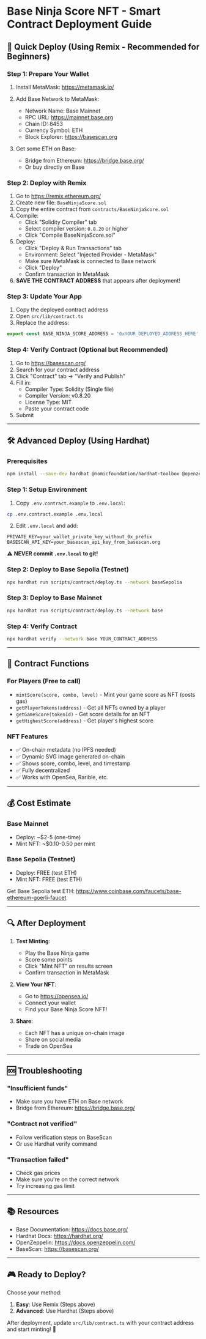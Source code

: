 # Base Ninja Score NFT - Smart Contract Deployment Guide

## 🚀 Quick Deploy (Using Remix - Recommended for Beginners)

### Step 1: Prepare Your Wallet
1. Install MetaMask: https://metamask.io/
2. Add Base Network to MetaMask:
   - Network Name: Base Mainnet
   - RPC URL: https://mainnet.base.org
   - Chain ID: 8453
   - Currency Symbol: ETH
   - Block Explorer: https://basescan.org

3. Get some ETH on Base:
   - Bridge from Ethereum: https://bridge.base.org/
   - Or buy directly on Base

### Step 2: Deploy with Remix
1. Go to https://remix.ethereum.org/
2. Create new file: `BaseNinjaScore.sol`
3. Copy the entire contract from `contracts/BaseNinjaScore.sol`
4. Compile:
   - Click "Solidity Compiler" tab
   - Select compiler version: `0.8.20` or higher
   - Click "Compile BaseNinjaScore.sol"
5. Deploy:
   - Click "Deploy & Run Transactions" tab
   - Environment: Select "Injected Provider - MetaMask"
   - Make sure MetaMask is connected to Base network
   - Click "Deploy"
   - Confirm transaction in MetaMask
6. **SAVE THE CONTRACT ADDRESS** that appears after deployment!

### Step 3: Update Your App
1. Copy the deployed contract address
2. Open `src/lib/contract.ts`
3. Replace the address:
```typescript
export const BASE_NINJA_SCORE_ADDRESS = '0xYOUR_DEPLOYED_ADDRESS_HERE';
```

### Step 4: Verify Contract (Optional but Recommended)
1. Go to https://basescan.org/
2. Search for your contract address
3. Click "Contract" tab → "Verify and Publish"
4. Fill in:
   - Compiler Type: Solidity (Single file)
   - Compiler Version: v0.8.20
   - License Type: MIT
   - Paste your contract code
5. Submit

---

## 🛠️ Advanced Deploy (Using Hardhat)

### Prerequisites
```bash
npm install --save-dev hardhat @nomicfoundation/hardhat-toolbox @openzeppelin/contracts dotenv
```

### Step 1: Setup Environment
1. Copy `.env.contract.example` to `.env.local`:
```bash
cp .env.contract.example .env.local
```

2. Edit `.env.local` and add:
```env
PRIVATE_KEY=your_wallet_private_key_without_0x_prefix
BASESCAN_API_KEY=your_basescan_api_key_from_basescan.org
```

⚠️ **NEVER commit `.env.local` to git!**

### Step 2: Deploy to Base Sepolia (Testnet)
```bash
npx hardhat run scripts/contract/deploy.ts --network baseSepolia
```

### Step 3: Deploy to Base Mainnet
```bash
npx hardhat run scripts/contract/deploy.ts --network base
```

### Step 4: Verify Contract
```bash
npx hardhat verify --network base YOUR_CONTRACT_ADDRESS
```

---

## 📝 Contract Functions

### For Players (Free to call)
- `mintScore(score, combo, level)` - Mint your game score as NFT (costs gas)
- `getPlayerTokens(address)` - Get all NFTs owned by a player
- `getGameScore(tokenId)` - Get score details for an NFT
- `getHighestScore(address)` - Get player's highest score

### NFT Features
- ✅ On-chain metadata (no IPFS needed)
- ✅ Dynamic SVG image generated on-chain
- ✅ Shows score, combo, level, and timestamp
- ✅ Fully decentralized
- ✅ Works with OpenSea, Rarible, etc.

---

## 💰 Cost Estimate

### Base Mainnet
- Deploy: ~$2-5 (one-time)
- Mint NFT: ~$0.10-0.50 per mint

### Base Sepolia (Testnet)
- Deploy: FREE (test ETH)
- Mint NFT: FREE (test ETH)

Get Base Sepolia test ETH: https://www.coinbase.com/faucets/base-ethereum-goerli-faucet

---

## 🔍 After Deployment

1. **Test Minting**:
   - Play the Base Ninja game
   - Score some points
   - Click "Mint NFT" on results screen
   - Confirm transaction in MetaMask

2. **View Your NFT**:
   - Go to https://opensea.io/
   - Connect your wallet
   - Find your Base Ninja Score NFT!

3. **Share**:
   - Each NFT has a unique on-chain image
   - Share on social media
   - Trade on OpenSea

---

## 🆘 Troubleshooting

### "Insufficient funds"
- Make sure you have ETH on Base network
- Bridge from Ethereum: https://bridge.base.org/

### "Contract not verified"
- Follow verification steps on BaseScan
- Or use Hardhat verify command

### "Transaction failed"
- Check gas prices
- Make sure you're on the correct network
- Try increasing gas limit

---

## 📚 Resources

- Base Documentation: https://docs.base.org/
- Hardhat Docs: https://hardhat.org/
- OpenZeppelin: https://docs.openzeppelin.com/
- BaseScan: https://basescan.org/

---

## 🎮 Ready to Deploy?

Choose your method:
1. **Easy**: Use Remix (Steps above)
2. **Advanced**: Use Hardhat (Steps above)

After deployment, update `src/lib/contract.ts` with your contract address and start minting! 🚀
